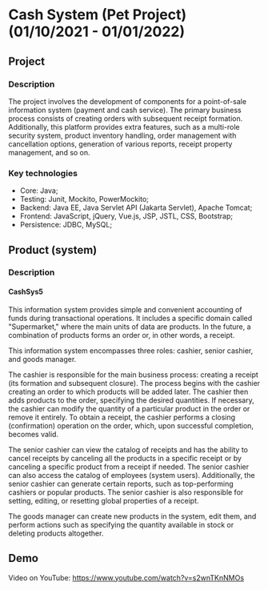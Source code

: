 # Cash System (Pet Project) (01/10/2021 - 01/01/2022)

## Project

### Description

The project involves the development of components for a point-of-sale information system (payment and cash service). The primary business process consists of creating orders with subsequent receipt formation. Additionally, this platform provides extra features, such as a multi-role security system, product inventory handling, order management with cancellation options, generation of various reports, receipt property management, and so on.

### Key technologies
- Core: Java;
- Testing: Junit, Mockito, PowerMockito;
- Backend: Java EE, Java Servlet API (Jakarta Servlet), Apache Tomcat;
- Frontend: JavaScript, jQuery, Vue.js, JSP, JSTL, CSS, Bootstrap;
- Persistence: JDBC, MySQL;


## Product (system)

### Description

#### CashSys5

This information system provides simple and convenient accounting of funds during transactional operations. It includes a specific domain called "Supermarket," where the main units of data are products. In the future, a combination of products forms an order or, in other words, a receipt.

This information system encompasses three roles: cashier, senior cashier, and goods manager.

The cashier is responsible for the main business process: creating a receipt (its formation and subsequent closure). The process begins with the cashier creating an order to which products will be added later. The cashier then adds products to the order, specifying the desired quantities. If necessary, the cashier can modify the quantity of a particular product in the order or remove it entirely. To obtain a receipt, the cashier performs a closing (confirmation) operation on the order, which, upon successful completion, becomes valid.

The senior cashier can view the catalog of receipts and has the ability to cancel receipts by canceling all the products in a specific receipt or by canceling a specific product from a receipt if needed. The senior cashier can also access the catalog of employees (system users). Additionally, the senior cashier can generate certain reports, such as top-performing cashiers or popular products. The senior cashier is also responsible for setting, editing, or resetting global properties of a receipt.

The goods manager can create new products in the system, edit them, and perform actions such as specifying the quantity available in stock or deleting products altogether.


## Demo

Video on YouTube: https://www.youtube.com/watch?v=s2wnTKnNMOs
